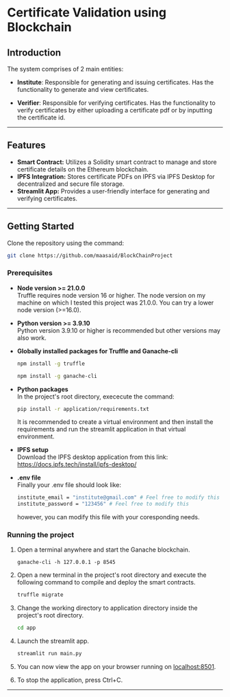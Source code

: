 # Certificate Validation using Blockchain

## Introduction

The system comprises of 2 main entities:
- **Institute**: Responsible for generating and issuing certificates. Has the functionality to generate and view certificates.

- **Verifier**: Responsible for verifying certificates. Has the functionality to verify certificates by either uploading a certificate pdf or by inputting the certificate id.

---

## Features

- **Smart Contract:** Utilizes a Solidity smart contract to manage and store certificate details on the Ethereum blockchain.
- **IPFS Integration:** Stores certificate PDFs on IPFS via IPFS Desktop for decentralized and secure file storage.
- **Streamlit App:** Provides a user-friendly interface for generating and verifying certificates.

---

## Getting Started

Clone the repository using the command:
```sh
git clone https://github.com/maasaid/BlockChainProject
```
### Prerequisites

- **Node version >= 21.0.0**  
Truffle requires node version 16 or higher. The node version on my machine on which I tested this project was 21.0.0. You can try a lower node version (>=16.0).

- **Python version >= 3.9.10**  
    Python version 3.9.10 or higher is recommended but other versions may also work.

- **Globally installed packages for Truffle and Ganache-cli**  

    ```sh
    npm install -g truffle
    ```
    ```sh
    npm install -g ganache-cli
    ```

- **Python packages**  
    In the project's root directory, exececute the command:
    ```sh
    pip install -r application/requirements.txt
    ```
    It is recommended to create a virtual environment and then install the requirements and run the streamlit application in that virtual environment.

- **IPFS setup**  
    Download the IPFS desktop application from this link: https://docs.ipfs.tech/install/ipfs-desktop/
- **.env file**  
    Finally your .env file should look like:

    ```sh
    institute_email = "institute@gmail.com" # Feel free to modify this
    institute_password = "123456" # Feel free to modify this
    ```
    however, you can modify this file with your coresponding needs.
### Running the project

1. Open a terminal anywhere and start the Ganache blockchain.
    ```
    ganache-cli -h 127.0.0.1 -p 8545
    ```

2. Open a new terminal in the project's root directory and execute the following command to compile and deploy the smart contracts.
    ```sh
    truffle migrate
    ```

3. Change the working directory to application directory inside the project's root directory.
    ```sh
    cd app
    ```

4. Launch the streamlit app.
    ```sh
    streamlit run main.py
    ```

5. You can now view the app on your browser running on [localhost:8501](https:localhost:8501).

6. To stop the application, press Ctrl+C.

---
